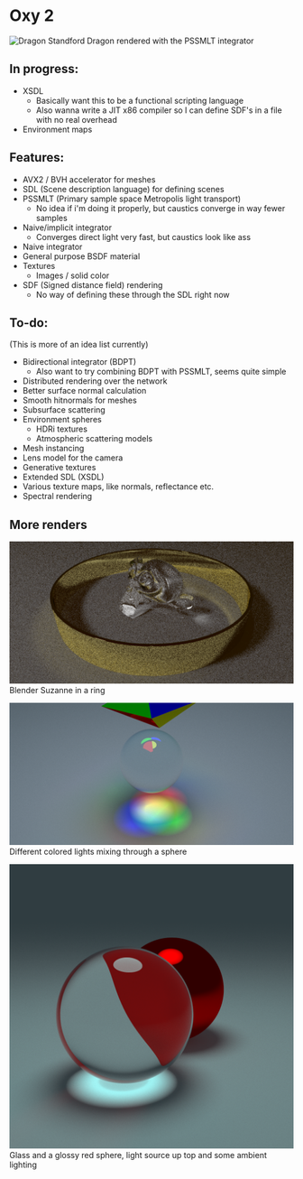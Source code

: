 # Oxy 2

![Dragon](images/pssmlt_4k.png)
Standford Dragon rendered with the PSSMLT integrator

## In progress:
* XSDL
  * Basically want this to be a functional scripting language
  * Also wanna write a JIT x86 compiler so I can define SDF's in a file with no real overhead
* Environment maps

## Features:

* AVX2 / BVH accelerator for meshes
* SDL (Scene description language) for defining scenes
* PSSMLT (Primary sample space Metropolis light transport)
  * No idea if i'm doing it properly, but caustics converge in way fewer samples
* Naive/implicit integrator
  * Converges direct light very fast, but caustics look like ass
* Naive integrator
* General purpose BSDF material
* Textures
  * Images / solid color
* SDF (Signed distance field) rendering
  * No way of defining these through the SDL right now

## To-do:

(This is more of an idea list currently)

* Bidirectional integrator (BDPT)
  * Also want to try combining BDPT with PSSMLT, seems quite simple
* Distributed rendering over the network
* Better surface normal calculation
* Smooth hitnormals for meshes
* Subsurface scattering
* Environment spheres
  * HDRi textures
  * Atmospheric scattering models
* Mesh instancing
* Lens model for the camera
* Generative textures
* Extended SDL (XSDL)
* Various texture maps, like normals, reflectance etc.
* Spectral rendering

## More renders

![Monke](images/ring_caustic2.png)
Blender Suzanne in a ring

![Caustic](images/caustic.png)
Different colored lights mixing through a sphere

![Glass](images/glass2.png)
Glass and a glossy red sphere, light source up top and some ambient lighting
